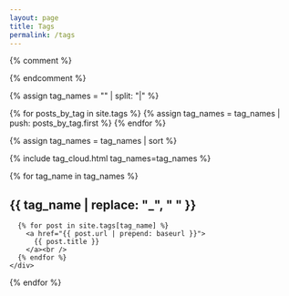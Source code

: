 ```yaml
---
layout: page
title: Tags
permalink: /tags
---
```


{% comment %}
<!--
- Create an empty array.
- Obtain a tag name and push it to the array.
- Sort the tag names.
- List tags as a tag cloud.
-->
{% endcomment %}


{% assign tag_names = "" | split: "|"  %}

{% for posts_by_tag in site.tags %}
  {% assign tag_names = tag_names | push: posts_by_tag.first %}
{% endfor %}

{% assign tag_names = tag_names | sort %}

{% include tag_cloud.html tag_names=tag_names %}



<section class="posts-by-tags">
  {% for tag_name in tag_names %}
    <div>
      <h2 id="{{ tag_name }}">
        {{ tag_name | replace: "_", " " }}
      </h2>

      {% for post in site.tags[tag_name] %}
        <a href="{{ post.url | prepend: baseurl }}">
          {{ post.title }}
        </a><br />
      {% endfor %}
    </div>
  {% endfor %}
</section>
